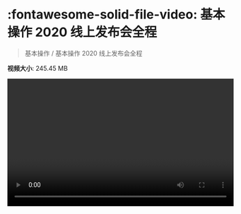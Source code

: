 # :fontawesome-solid-file-video: 基本操作 2020 线上发布会全程

> 基本操作 / 基本操作 2020 线上发布会全程

**视频大小**: 245.45 MB

<video id="V-39274d40de54c26cb303045e34e44df9" width="512" height="288" preload="none" playsinline webkit-playsinline></video>